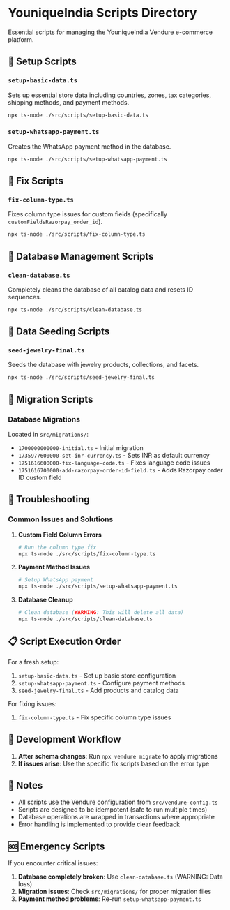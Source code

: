 # YouniqueIndia Scripts Directory

Essential scripts for managing the YouniqueIndia Vendure e-commerce platform.

## 🚀 Setup Scripts

### `setup-basic-data.ts`
Sets up essential store data including countries, zones, tax categories, shipping methods, and payment methods.
```bash
npx ts-node ./src/scripts/setup-basic-data.ts
```

### `setup-whatsapp-payment.ts`
Creates the WhatsApp payment method in the database.
```bash
npx ts-node ./src/scripts/setup-whatsapp-payment.ts
```

## 🔧 Fix Scripts

### `fix-column-type.ts`
Fixes column type issues for custom fields (specifically `customFieldsRazorpay_order_id`).
```bash
npx ts-node ./src/scripts/fix-column-type.ts
```

## 🧹 Database Management Scripts

### `clean-database.ts`
Completely cleans the database of all catalog data and resets ID sequences.
```bash
npx ts-node ./src/scripts/clean-database.ts
```

## 🌱 Data Seeding Scripts

### `seed-jewelry-final.ts`
Seeds the database with jewelry products, collections, and facets.
```bash
npx ts-node ./src/scripts/seed-jewelry-final.ts
```

## 🔄 Migration Scripts

### Database Migrations
Located in `src/migrations/`:
- `1700000000000-initial.ts` - Initial migration
- `1735977600000-set-inr-currency.ts` - Sets INR as default currency
- `1751616600000-fix-language-code.ts` - Fixes language code issues
- `1751616700000-add-razorpay-order-id-field.ts` - Adds Razorpay order ID custom field

## 🚨 Troubleshooting

### Common Issues and Solutions

1. **Custom Field Column Errors**
   ```bash
   # Run the column type fix
   npx ts-node ./src/scripts/fix-column-type.ts
   ```

2. **Payment Method Issues**
   ```bash
   # Setup WhatsApp payment
   npx ts-node ./src/scripts/setup-whatsapp-payment.ts
   ```

3. **Database Cleanup**
   ```bash
   # Clean database (WARNING: This will delete all data)
   npx ts-node ./src/scripts/clean-database.ts
   ```

## 📋 Script Execution Order

For a fresh setup:
1. `setup-basic-data.ts` - Set up basic store configuration
2. `setup-whatsapp-payment.ts` - Configure payment methods
3. `seed-jewelry-final.ts` - Add products and catalog data

For fixing issues:
1. `fix-column-type.ts` - Fix specific column type issues

## 🔧 Development Workflow

1. **After schema changes**: Run `npx vendure migrate` to apply migrations
2. **If issues arise**: Use the specific fix scripts based on the error type

## 📝 Notes

- All scripts use the Vendure configuration from `src/vendure-config.ts`
- Scripts are designed to be idempotent (safe to run multiple times)
- Database operations are wrapped in transactions where appropriate
- Error handling is implemented to provide clear feedback

## 🆘 Emergency Scripts

If you encounter critical issues:

1. **Database completely broken**: Use `clean-database.ts` (WARNING: Data loss)
2. **Migration issues**: Check `src/migrations/` for proper migration files
3. **Payment method problems**: Re-run `setup-whatsapp-payment.ts` 